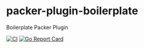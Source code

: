 # packer-plugin-boilerplate
Boilerplate Packer Plugin

[![CI](https://github.com/takumin/packer-plugin-boilerplate/actions/workflows/integration.yml/badge.svg)](https://github.com/takumin/packer-plugin-boilerplate/actions/workflows/integration.yml)
[![Go Report Card](https://goreportcard.com/badge/github.com/takumin/packer-plugin-boilerplate)](https://goreportcard.com/report/github.com/takumin/packer-plugin-boilerplate)
